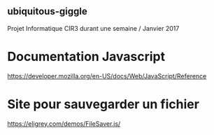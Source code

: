 ## ubiquitous-giggle

Projet Informatique CIR3 durant une semaine / Janvier 2017

# Documentation Javascript

https://developer.mozilla.org/en-US/docs/Web/JavaScript/Reference

# Site pour sauvegarder un fichier

https://eligrey.com/demos/FileSaver.js/
